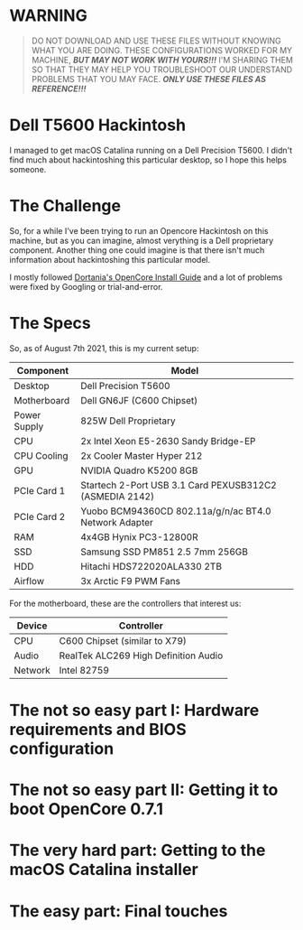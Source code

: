 # WARNING
>DO NOT DOWNLOAD AND USE THESE FILES WITHOUT KNOWING WHAT YOU ARE DOING.
>THESE CONFIGURATIONS WORKED FOR MY MACHINE, ***BUT MAY NOT WORK WITH YOURS!!!***
>I'M SHARING THEM SO THAT THEY MAY HELP YOU TROUBLESHOOT OUR UNDERSTAND PROBLEMS THAT YOU MAY FACE.
>***ONLY USE THESE FILES AS REFERENCE!!!***

# Dell T5600 Hackintosh
I managed to get macOS Catalina running on a Dell Precision T5600. I didn't find much about hackintoshing this particular desktop, so I hope this helps someone.

# The Challenge
So, for a while I've been trying to run an Opencore Hackintosh on this machine, but as you can imagine, almost verything is a Dell proprietary component. Another thing one could imagine is that there isn't much information about hackintoshing this particular model. 

I mostly followed [Dortania's OpenCore Install Guide](https://dortania.github.io/OpenCore-Install-Guide/) and a lot of problems were fixed by Googling or trial-and-error.

# The Specs
So, as of August 7th 2021, this is my current setup:

|**Component**    |**Model**                                                |
|-----------------|---------------------------------------------------------|
|Desktop          |Dell Precision T5600                                     |
|Motherboard      |Dell GN6JF (C600 Chipset)                                |
|Power Supply     |825W Dell Proprietary                                    |
|CPU              |2x Intel Xeon E5-2630 Sandy Bridge-EP                    |
|CPU Cooling      |2x Cooler Master Hyper 212                               |
|GPU              |NVIDIA Quadro K5200 8GB                                  |
|PCIe Card 1      |Startech 2-Port USB 3.1 Card PEXUSB312C2 (ASMEDIA 2142)  |
|PCIe Card 2      |Yuobo BCM94360CD 802.11a/g/n/ac BT4.0 Network Adapter    |
|RAM              |4x4GB Hynix PC3-12800R                                   |
|SSD              |Samsung SSD PM851 2.5 7mm 256GB                          |
|HDD              |Hitachi HDS722020ALA330 2TB                              |
|Airflow          |3x Arctic F9 PWM Fans                                    |

For the motherboard, these are the controllers that interest us:

|**Device**       |**Controller**                                           |
|-----------------|---------------------------------------------------------|
|CPU              |C600 Chipset (similar to X79)                            |
|Audio            |RealTek ALC269 High Definition Audio                     |
|Network          |Intel 82759                                              |


# The not so easy part I: Hardware requirements and BIOS configuration

# The not so easy part II: Getting it to boot OpenCore 0.7.1

# The very hard part: Getting to the macOS Catalina installer

# The easy part: Final touches

